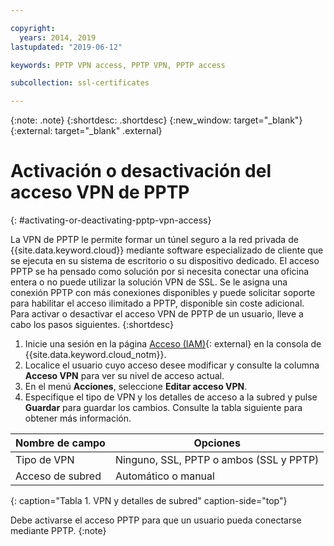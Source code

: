 ```yaml
---

copyright:
  years: 2014, 2019
lastupdated: "2019-06-12"

keywords: PPTP VPN access, PPTP VPN, PPTP access

subcollection: ssl-certificates

---
```


{:note: .note}
{:shortdesc: .shortdesc}
{:new_window: target="_blank"}
{:external: target="_blank" .external}

# Activación o desactivación del acceso VPN de PPTP
{: #activating-or-deactivating-pptp-vpn-access}

La VPN de PPTP le permite formar un túnel seguro a la red privada de {{site.data.keyword.cloud}} mediante software especializado de cliente que se ejecuta en su sistema de escritorio o su dispositivo dedicado. El acceso PPTP se ha pensado como solución por si necesita conectar una oficina entera o no puede utilizar la solución VPN de SSL. Se le asigna una conexión PPTP con más conexiones disponibles y puede solicitar soporte para habilitar el acceso ilimitado a PPTP, disponible sin coste adicional. Para activar o desactivar el acceso VPN de PPTP de un usuario, lleve a cabo los pasos siguientes.
{:shortdesc}

1. Inicie una sesión en la página [Acceso (IAM)](https://cloud.ibm.com/iam/overview){: external} en la consola de {{site.data.keyword.cloud_notm}}.
2. Localice el usuario cuyo acceso desee modificar y consulte la columna **Acceso VPN** para ver su nivel de acceso actual.
3. En el menú **Acciones**, seleccione **Editar acceso VPN**.
4. Especifique el tipo de VPN y los detalles de acceso a la subred y pulse **Guardar** para guardar los cambios. Consulte la tabla siguiente para obtener más información.

|Nombre de campo  |Opciones   |
| -----------| ------------ |
| Tipo de VPN   | Ninguno, SSL, PPTP o ambos (SSL y PPTP) |
| Acceso de subred | Automático o manual |           
{: caption="Tabla 1. VPN y detalles de subred" caption-side="top"}   

Debe activarse el acceso PPTP para que un usuario pueda conectarse mediante PPTP.
{:note}
